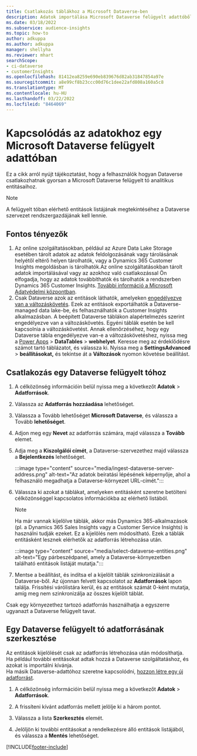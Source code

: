 ```yaml
---
title: Csatlakozás táblákhoz a Microsoft Dataverse-ben
description: Adatok importálása Microsoft Dataverse felügyelt adattóből.
ms.date: 03/18/2022
ms.subservice: audience-insights
ms.topic: how-to
author: adkuppa
ms.author: adkuppa
manager: shellyha
ms.reviewer: mhart
searchScope:
- ci-dataverse
- customerInsights
ms.openlocfilehash: 81412ea8259e690eb839676d82ab31847854a97e
ms.sourcegitcommit: a8e99cf8b23ccc00d76c1dee22afd808a160a5c8
ms.translationtype: MT
ms.contentlocale: hu-HU
ms.lasthandoff: 03/22/2022
ms.locfileid: "8464069"
---
```

# <a name="connect-to-data-in-a-microsoft-dataverse-managed-data-lake"></a>Kapcsolódás az adatokhoz egy Microsoft Dataverse felügyelt adattóban

Ez a cikk arról nyújt tájékoztatást, hogy a felhasználók hogyan Dataverse csatlakozhatnak gyorsan a Microsoft Dataverse felügyelt tó analitikus entitásaihoz. 

> [!NOTE]
> A felügyelt tóban elérhető entitások listájának megtekintéséhez a Dataverse szervezet rendszergazdájának kell lennie.

## <a name="important-considerations"></a>Fontos tényezők

1. Az online szolgáltatásokban, például az Azure Data Lake Storage esetében tárolt adatok az adatok feldolgozásának vagy tárolásának helyétől eltérő helyen tárolhatók, vagy a Dynamics 365 Customer Insights megoldásban is tárolhatók.Az online szolgáltatásokban tárolt adatok importálásával vagy az azokhoz való csatlakozással Ön elfogadja, hogy az adatok továbbíthatók és tárolhatók a rendszerben Dynamics 365 Customer Insights. [További információ a Microsoft Adatvédelmi központban](https://www.microsoft.com/trust-center).
2. Csak Dataverse azok az entitások láthatók, amelyeken [engedélyezve van a változáskövetés](/power-platform/admin/enable-change-tracking-control-data-synchronization). Ezek az entitások exportálhatók a Dataverse-managed data lake-be, és felhasználhatók a Customer Insights alkalmazásban. A beépített Dataverse táblákon alapértelmezés szerint engedélyezve van a változáskövetés. Egyéni táblák esetén be kell kapcsolnia a változáskövetést. Annak ellenőrzéséhez, hogy egy Dataverse tábla engedélyezve van-e a változáskövetéshez, nyissa meg a [Power Apps](https://make.powerapps.com) > **DataTables** > **webhelyet**. Keresse meg az érdeklődésre számot tartó táblázatot, és válassza ki. Nyissa meg a **SettingsAdvanced** > **beállításokat,** és tekintse át a **Változások** nyomon követése beállítást.

## <a name="connect-to-a-dataverse-managed-lake"></a>Csatlakozás egy Dataverse felügyelt tóhoz

1. A célközönség információin belül nyissa meg a következőt **Adatok** > **Adatforrások**.

2. Válassza az **Adatforrás hozzáadása** lehetőséget.

3. Válassza a Tovább lehetőséget **Microsoft Dataverse**, és válassza a Tovább **lehetőséget**.

4. Adjon meg egy **Nevet** az adatforrás számára, majd válassza a **Tovább** elemet. 

5. Adja meg a **Kiszolgálói címét**, a Dataverse-szervezethez majd válassza a **Bejelentkezés** lehetőséget.

   :::image type="content" source="media/ingest-dataverse-server-address.png" alt-text="Az adatok beíratási lépésének képernyője, ahol a felhasználó megadhatja a Dataverse-környezet URL-címét.":::

6. Válassza ki azokat a táblákat, amelyeken entitásként szeretne betölteni célközönséggel kapcsolatos információkba az elérhető listából.    

   > [!NOTE]
   > Ha már vannak kijelölve táblák, akkor más Dynamics 365-alkalmazások (pl. a Dynamics 365 Sales Insights vagy a Customer Service Insights) is használni tudják ezeket. Ez a kijelölés nem módosítható. Ezek a táblák entitásként lesznek elérhetők az adatforrás létrehozása után.

   :::image type="content" source="media/select-dataverse-entities.png" alt-text="Egy párbeszédpanel, amely a Dataverse-környezetben található entitások listáját mutatja.":::

7. Mentse a beállítást, és indítsa el a kijelölt táblák szinkronizálását a Dataverse-ből. Az újonnan felvett kapcsolatot az **Adatforrások** lapon találja. Frissítési várólistára kerül, és az entitások számát 0-ként mutatja, amíg meg nem szinkronizálja az összes kijelölt táblát.

Csak egy környezethez tartozó adatforrás használhatja a egyszerre ugyanazt a Dataverse felügyelt tavat.

## <a name="edit-a-dataverse-managed-lake-data-source"></a>Egy Dataverse felügyelt tó adatforrásának szerkesztése

Az entitások kijelölését csak az adatforrás létrehozása után módosíthatja. Ha például további entitásokat adtak hozzá a Dataverse szolgáltatáshoz, és azokat is importálni kívánja.    
Ha másik Dataverse-adattóhoz szeretne kapcsolódni, [hozzon létre egy új adatforrást](#connect-to-a-dataverse-managed-lake).

1. A célközönség információin belül nyissa meg a következőt **Adatok** > **Adatforrások**.

2. A frissíteni kívánt adatforrás mellett jelölje ki a három pontot.

3. Válassza a lista **Szerkesztés** elemét.

4. Jelöljön ki további entitásokat a rendelkezésre álló entitások listájából, és válassza a **Mentés** lehetőséget.

[!INCLUDE[footer-include](../includes/footer-banner.md)]
